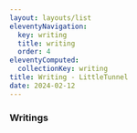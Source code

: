```yaml
---
layout: layouts/list
eleventyNavigation:
  key: writing
  title: writing
  order: 4
eleventyComputed:
  collectionKey: writing
title: Writing - LittleTunnel
date: 2024-02-12
---
```

### Writings